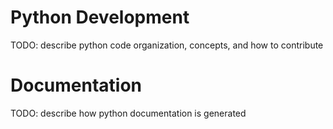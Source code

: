 # Python Development

TODO: describe python code organization, concepts, and how to contribute

# Documentation

TODO: describe how python documentation is generated